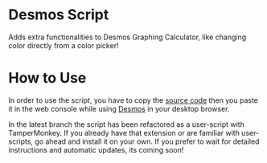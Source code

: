 # Desmos Script
Adds extra functionalities to Desmos Graphing Calculator, like changing color directly from a color picker!

# How to Use
In order to use the script, you have to copy the [source code](src/color-picker-gui.js) then you paste it in the web console while using [Desmos](https://www.desmos.com/calculator) in your desktop browser.

In the latest branch the script has been refactored as a user-script with TamperMonkey. If you already have that extension or are familiar with user-scripts, go ahead and install it on your own. If you prefer to wait for detailed instructions and automatic updates, its coming soon!
